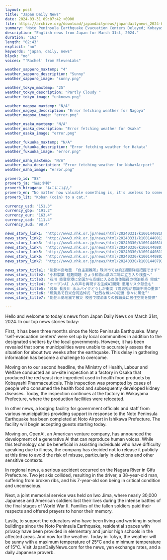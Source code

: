 ```yaml
---
layout: post
title: "Japan Daily News"
date: 2024-03-31 09:07:42 +0900
file: https://archive.org/download/japandailynews/japandailynews_2024-03-31.mp3
summary: "Noto Peninsula Earthquake Evacuation Centers Delayed; Kobayashi Pharmaceuticals Red Yeast Rice Inspection, & more…"
description: "English news from Japan for March 31st, 2024."
duration: "163"
length: "02:43"
explicit: "no"
keywords: "japan, daily, news"
block: "no"
voices: "'Rachel' from ElevenLabs"

weather_sapporo_maxtemp: "4"
weather_sapporo_description: "Sunny"
weather_sapporo_image: "sunny.png"

weather_tokyo_maxtemp: "25"
weather_tokyo_description: "Partly Cloudy "
weather_tokyo_image: "unknown.png"

weather_nagoya_maxtemp: "N/A"
weather_nagoya_description: "Error fetching weather for Nagoya"
weather_nagoya_image: "error.png"

weather_osaka_maxtemp: "N/A"
weather_osaka_description: "Error fetching weather for Osaka"
weather_osaka_image: "error.png"

weather_fukuoka_maxtemp: "N/A"
weather_fukuoka_description: "Error fetching weather for Hakata"
weather_fukuoka_image: "error.png"

weather_naha_maxtemp: "N/A"
weather_naha_description: "Error fetching weather for Naha+Airport"
weather_naha_image: "error.png"

proverb_id: "88"
proverb_ja: "猫に小判"
proverb_hiragana: "ねこにこばん"
proverb_en: "No matter how valuable something is, it's useless to someone who doesn't understand its value."
proverb_lit: "Koban (coin) to a cat."

currency_usd: "151.3"
currency_gbp: "191.2"
currency_eur: "163.4"
currency_cad: "111.4"
currency_aud: "98.4"

news_story_link1: "http://www3.nhk.or.jp/news/html/20240331/k10014408181000.html"
news_story_link2: "http://www3.nhk.or.jp/news/html/20240331/k10014408121000.html"
news_story_link3: "http://www3.nhk.or.jp/news/html/20240330/k10014408101000.html"
news_story_link4: "http://www3.nhk.or.jp/news/html/20240330/k10014408071000.html"
news_story_link5: "http://www3.nhk.or.jp/news/html/20240330/k10014408131000.html"
news_story_link6: "http://www3.nhk.or.jp/news/html/20240330/k10014408021000.html"
news_story_link7: "http://www3.nhk.or.jp/news/html/20240330/k10014407931000.html"

news_story_title1: "能登半島地震 「自主避難所」珠洲市では約2週間詳細把握できず"
news_story_title2: "小林製薬 紅麹問題 きょう和歌山県の工場に立ち入り検査へ"
news_story_title3: "石川 能登空港に全国から応援に入る自治体職員の宿泊拠点 完成"
news_story_title4: "オープンAI 人の声を再現する生成AI開発 悪用リスク懸念も"
news_story_title5: "岐阜 長良川 水上バイクどうしが衝突 7歳男児が意識不明の重体"
news_story_title6: "硫黄島で日米合同追悼式 “壮烈な戦いの記憶 徐々に風化”"
news_story_title7: "能登半島地震で被災 校舎で寝泊まりの教職員に居住空間を提供"

---
```


Hello and welcome to today's news from Japan Daily News on March 31st, 2024. In our top news stories today:

First, it has been three months since the Noto Peninsula Earthquake. Many 'self-evacuation centers' were set up by local communities in addition to the designated shelters by the local governments. However, it has been revealed that some municipalities were unable to accurately assess the situation for about two weeks after the earthquake. This delay in gathering information has become a challenge to overcome.

Moving on to our second headline, the Ministry of Health, Labour and Welfare conducted an on-site inspection at a factory in Osaka that produced the red yeast rice ingredient used in health food products by Kobayashi Pharmaceuticals. This inspection was prompted by cases of people who consumed the health food and subsequently developed kidney diseases. Today, the inspection continues at the factory in Wakayama Prefecture, where the production facilities were relocated.

In other news, a lodging facility for government officials and staff from various municipalities providing support in response to the Noto Peninsula Earthquake has been completed at Noto Airport in Ishikawa Prefecture. The facility will begin accepting guests starting today.

Moving on, OpenAI, an American venture company, has announced the development of a generative AI that can reproduce human voices. While this technology can be beneficial in assisting individuals who have difficulty speaking due to illness, the company has decided not to release it publicly at this time to avoid the risk of misuse, particularly in elections and other sensitive contexts.

In regional news, a serious accident occurred on the Nagara River in Gifu Prefecture. Two jet skis collided, resulting in the driver, a 38-year-old man, suffering from broken ribs, and his 7-year-old son being in critical condition and unconscious.

Next, a joint memorial service was held on Iwo Jima, where nearly 30,000 Japanese and American soldiers lost their lives during the intense battles of the final stages of World War II. Families of the fallen soldiers paid their respects and offered prayers to honor their memory.

Lastly, to support the educators who have been living and working in school buildings since the Noto Peninsula Earthquake, residential spaces with privacy have been provided in elementary and junior high schools in the affected areas. And now for the weather. Today in Tokyo, the weather will be sunny with a maximum temperature of 25°C and a minimum temperature of 15°C.  Visit JapanDailyNews.com for the news, yen exchange rates, and a daily Japanese proverb.
